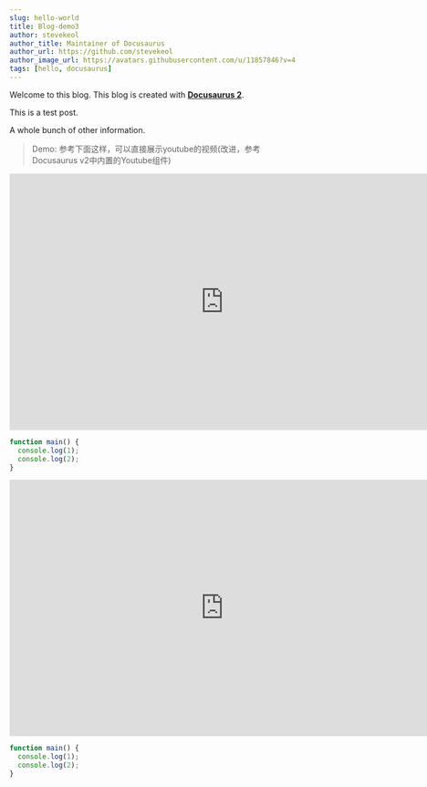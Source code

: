 ```yaml
---
slug: hello-world
title: Blog-demo3
author: stevekeol
author_title: Maintainer of Docusaurus
author_url: https://github.com/stevekeol
author_image_url: https://avatars.githubusercontent.com/u/11857846?v=4
tags: [hello, docusaurus]
---
```


Welcome to this blog. This blog is created with [**Docusaurus 2**](https://docusaurus.io/).

<!--truncate-->

This is a test post.

A whole bunch of other information.

> Demo: 参考下面这样，可以直接展示youtube的视频(改进，参考Docusaurus v2中内置的Youtube组件)

<iframe width="750" height="450" src="https://www.youtube.com/embed/qdwzgzJXoYY" frameborder="0" allow="accelerometer; autoplay; encrypted-media; gyroscope; picture-in-picture" allowfullscreen></iframe>

```js youtubeID=qdwzgzJXoYY
function main() {
  console.log(1);
  console.log(2);
}
```

<iframe width="750" height="450" src="https://www.youtube.com/embed/F8Q3CTEmhUo" frameborder="0" allow="accelerometer; autoplay; encrypted-media; gyroscope; picture-in-picture" allowfullscreen></iframe>

```js youtubeID=F8Q3CTEmhUo
function main() {
  console.log(1);
  console.log(2);
}
```